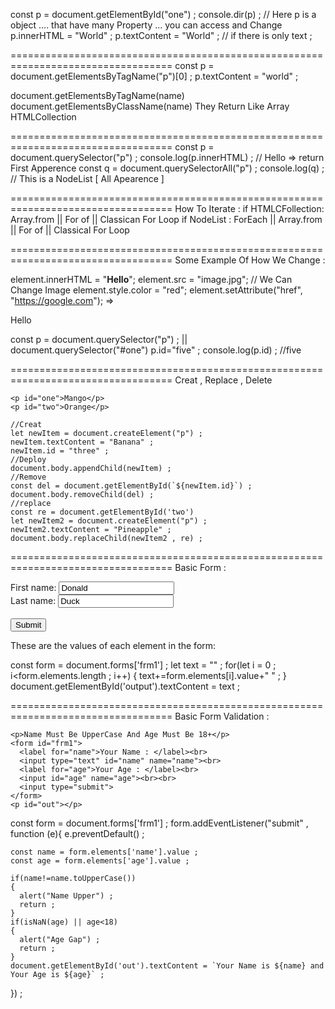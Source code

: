const p = document.getElementById("one") ; 
console.dir(p) ; // Here p is a object .... that have many Property ... you can access and Change
p.innerHTML = "World" ; 
p.textContent = "World" ; // if there is only text ; 

==================================================================================
const p = document.getElementsByTagName("p")[0] ; 
p.textContent = "world" ;

document.getElementsByTagName(name) 
document.getElementsByClassName(name)
They Return Like Array HTMLCollection

==================================================================================
const p =  document.querySelector("p") ; 
console.log(p.innerHTML) ; // Hello => return First Apperence
const q = document.querySelectorAll("p") ; 
console.log(q) ; // This is a NodeList [ All Apearence ]

==================================================================================
How To Iterate : 
if HTMLCFollection: 
Array.from || For of || Classican For Loop
if NodeList : 
ForEach || Array.from || For of || Classical For Loop

==================================================================================
Some Example Of How We Change : 

element.innerHTML = "<b>Hello</b>";
element.src = "image.jpg";  // We Can Change Image
element.style.color = "red";
element.setAttribute("href", "https://google.com");
=>
<p id="one">Hello</p>
const p =  document.querySelector("p") ; || document.querySelector("#one")
p.id="five" ; 
console.log(p.id) ; //five

==================================================================================
Creat , Replace  , Delete 

    <p id="one">Mango</p>
    <p id="two">Orange</p>

    //Creat
    let newItem = document.createElement("p") ; 
    newItem.textContent = "Banana" ; 
    newItem.id = "three" ; 
    //Deploy
    document.body.appendChild(newItem) ; 
    //Remove 
    const del = document.getElementById(`${newItem.id}`) ; 
    document.body.removeChild(del) ; 
    //replace 
    const re = document.getElementById('two')
    let newItem2 = document.createElement("p") ; 
    newItem2.textContent = "Pineapple" ;
    document.body.replaceChild(newItem2 , re) ; 

==================================================================================
Basic Form : 

<form id="frm1">
First name: <input type="text" name="fname" value="Donald"><br>
Last name: <input type="text" name="lname" value="Duck"><br><br>
<input type="submit" value="Submit">
</form> 
<p>These are the values of each element in the form:</p>
<p id="output"></p>

const form = document.forms['frm1'] ; 
let text = "" ; 
for(let i = 0 ; i<form.elements.length ; i++)
{
text+=form.elements[i].value+" " ; 
}
document.getElementById('output').textContent = text ;

==================================================================================
Basic Form Validation : 

    <p>Name Must Be UpperCase And Age Must Be 18+</p>
    <form id="frm1">
      <label for="name">Your Name : </label><br>
      <input type="text" id="name" name="name"><br> 
      <label for="age">Your Age : </label><br>
      <input id="age" name="age"><br><br>
      <input type="submit">
    </form>
    <p id="out"></p>


const form = document.forms['frm1'] ;
 form.addEventListener("submit" , function (e){
  e.preventDefault() ; 
 
    const name = form.elements['name'].value ; 
    const age = form.elements['age'].value ; 

    if(name!=name.toUpperCase())
    {
      alert("Name Upper") ; 
      return ; 
    }
    if(isNaN(age) || age<18)
    {
      alert("Age Gap") ; 
      return ; 
    }
    document.getElementById('out').textContent = `Your Name is ${name} and Your Age is ${age}` ;
 }) ;